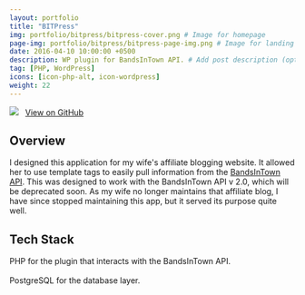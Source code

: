 ```yaml
---
layout: portfolio
title: "BITPress"
img: portfolio/bitpress/bitpress-cover.png # Image for homepage
page-img: portfolio/bitpress/bitpress-page-img.png # Image for landing page
date: 2016-04-10 10:00:00 +0500
description: WP plugin for BandsInTown API. # Add post description (optional)
tag: [PHP, WordPress]
icons: [icon-php-alt, icon-wordpress]
weight: 22
---
```


![](https://github.com/favicon.ico) &nbsp;&nbsp;<a href="https://github.com/davelively14/BITPress" target="\_blank">View on GitHub</a>

## Overview

I designed this application for my wife's affiliate blogging website. It allowed her to use template tags to easily pull information from the [BandsInTown API](https://app.swaggerhub.com/apis/Bandsintown/PublicAPI/3.0.0). This was designed to work with the BandsInTown API v 2.0, which will be deprecated soon. As my wife no longer maintains that affiliate blog, I have since stopped maintaining this app, but it served its purpose quite well.

## Tech Stack

<a href="http://php.net/" target="\_blank"><i class="icon-php-alt" style="font-size:4em;"></i></a> PHP for the plugin that interacts with the BandsInTown API.
<br>
<br>
<a href="https://wordpress.org/" target="\_blank"><i class="icon-wordpress" style="font-size:4em;"></i></a> PostgreSQL for the database layer.

